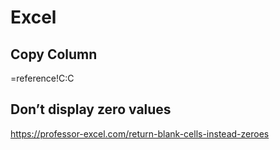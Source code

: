 # Excel

## Copy Column

=reference!C:C

## Don’t display zero values

https://professor-excel.com/return-blank-cells-instead-zeroes
